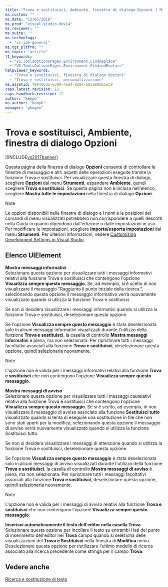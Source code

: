 ```yaml
---
title: "Trova e sostituisci, Ambiente, finestra di dialogo Opzioni | Microsoft Docs"
ms.custom: ""
ms.date: "12/05/2016"
ms.prod: "visual-studio-dev14"
ms.reviewer: ""
ms.suite: ""
ms.technology: 
  - "vs-ide-general"
ms.tgt_pltfrm: ""
ms.topic: "article"
f1_keywords: 
  - "VS.ToolsOptionsPages.Environment.FindReplace"
  - "VS.ToolsOptionsPages.Environment.FindandReplace"
helpviewer_keywords: 
  - "Trova e sostituisci, finestra di dialogo Opzioni"
  - "Trova e sostituisci, personalizzazione"
ms.assetid: f804d6d5-6309-46e4-8294-b83e880b5ec9
caps.latest.revision: 12
caps.handback.revision: 12
author: "kempb"
ms.author: "kempb"
manager: "ghogen"
---
```

# Trova e sostituisci, Ambiente, finestra di dialogo Opzioni
[!INCLUDE[vs2017banner](../../code-quality/includes/vs2017banner.md)]

Questa pagina della finestra di dialogo **Opzioni** consente di controllare le finestre di messaggio e altri aspetti delle operazioni eseguite tramite la funzione Trova e sostituisci.  Per visualizzare questa finestra di dialogo, scegliere **Opzioni** dal menu **Strumenti**, espandere **Ambiente**, quindi scegliere **Trova e sostituisci**.  Se questa pagina non è inclusa nell'elenco, scegliere **Mostra tutte le impostazioni** nella finestra di dialogo **Opzioni**.  
  
> [!NOTE]
>  Le opzioni disponibili nelle finestre di dialogo e i nomi e le posizioni dei comandi di menu visualizzati potrebbero non corrispondere a quelli descritti nella Guida in quanto dipendono dall'edizione o dalle impostazioni in uso.  Per modificare le impostazioni, scegliere **Importa\/esporta impostazioni** dal menu **Strumenti**.  Per ulteriori informazioni, vedere [Customizing Development Settings in Visual Studio](http://msdn.microsoft.com/it-it/22c4debb-4e31-47a8-8f19-16f328d7dcd3).  
  
## Elenco UIElement  
 **Mostra messaggi informativi**  
 Selezionare questa opzione per visualizzare tutti i messaggi informativi relativi alla funzione Trova e sostituisci che contengono l'opzione **Visualizza sempre questo messaggio**.  Se, ad esempio, si è scelto di non visualizzare il messaggio "Raggiunto il punto iniziale della ricerca.", selezionando questa opzione il messaggio informativo verrà nuovamente visualizzato quando si utilizza la funzione Trova e sostituisci.  
  
 Se non si desidera visualizzare i messaggi informativi quando si utilizza la funzione Trova e sostituisci, deselezionare questa opzione.  
  
 Se l'opzione **Visualizza sempre questo messaggio** è stata deselezionata solo in alcuni messaggi informativi visualizzati durante l'utilizzo della funzione **Trova e sostituisci**, la casella di controllo **Mostra messaggi informativi** è piena, ma non selezionata.  Per ripristinare tutti i messaggi facoltativi associati alla funzione **Trova e sostituisci**, deselezionare questa opzione, quindi selezionarla nuovamente.  
  
> [!NOTE]
>  L'opzione non è valida per i messaggi informativi relativi alla funzione **Trova e sostituisci** che non contengono l'opzione **Visualizza sempre questo messaggio**.  
  
 **Mostra messaggi di avviso**  
 Selezionare questa opzione per visualizzare tutti i messaggi cautelativi relativi alla funzione Trova e sostituisci che contengono l'opzione **Visualizza sempre questo messaggio**.  Se si è scelto, ad esempio, di non visualizzare il messaggio di avviso associato alla funzione **Sostituisci tutto** visualizzato quando si tenta di eseguire una sostituzione in file che non sono stati aperti per la modifica, selezionando questa opzione il messaggio di avviso verrà nuovamente visualizzato quando si utilizza la funzione Sostituisci tutto.  
  
 Se non si desidera visualizzare i messaggi di attenzione quando si utilizza la funzione Trova e sostituisci, deselezionare questa opzione.  
  
 Se l'opzione **Visualizza sempre questo messaggio** è stata deselezionata solo in alcuni messaggi di avviso visualizzati durante l'utilizzo della funzione **Trova e sostituisci**, la casella di controllo **Mostra messaggi di avviso** è piena, ma non selezionata.  Per ripristinare tutti i messaggi facoltativi associati alla funzione **Trova e sostituisci**, deselezionare questa opzione, quindi selezionarla nuovamente.  
  
> [!NOTE]
>  L'opzione non è valida per i messaggi di avviso relativi alla funzione **Trova e sostituisci** che non contengono l'opzione **Visualizza sempre questo messaggio**.  
  
 **Inserisci automaticamente il testo dell'editor nella casella Trova**  
 Selezionare questa opzione per incollare il testo su entrambi i lati del punto di inserimento dell'editor nel  **Trova** campo quando si seleziona delle visualizzazioni del  **Trova e Sostituisci** nella finestra di  **Modifica** menu.  Deselezionare questa opzione per riutilizzare l'ultimo modello di ricerca associato alla ricerca precedente come stringa per il campo **Trova**.  
  
## Vedere anche  
 [Ricerca e sostituzione di testo](../../ide/finding-and-replacing-text.md)